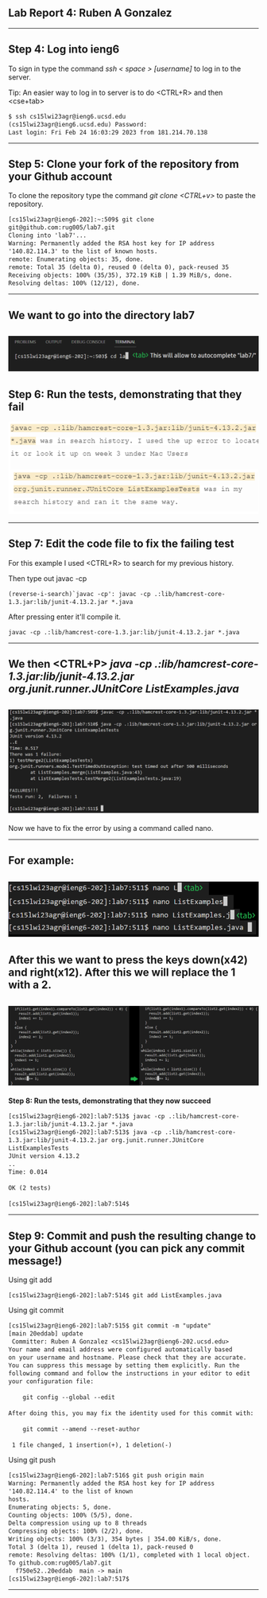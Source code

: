 ## Lab Report 4: Ruben A Gonzalez
---
**Step 4: Log into ieng6**
---
To sign in type the command *ssh < space > [username]* to log in to the server.
>
Tip: An easier way to log in to server is to do <CTRL+R> and then <cse+tab>
```
$ ssh cs15lwi23agr@ieng6.ucsd.edu
(cs15lwi23agr@ieng6.ucsd.edu) Password:
Last login: Fri Feb 24 16:03:29 2023 from 181.214.70.138
```
---
**Step 5: Clone your fork of the repository from your Github account**
---
To clone the repository type the command *git clone <CTRL+v>* to paste the repository.
```
[cs15lwi23agr@ieng6-202]:~:509$ git clone git@github.com:rug005/lab7.git
Cloning into 'lab7'...
Warning: Permanently added the RSA host key for IP address '140.82.114.3' to the list of known hosts.
remote: Enumerating objects: 35, done.
remote: Total 35 (delta 0), reused 0 (delta 0), pack-reused 35
Receiving objects: 100% (35/35), 372.19 KiB | 1.39 MiB/s, done.
Resolving deltas: 100% (12/12), done.
```
---
We want to go into the directory lab7
---
![Image](lab7.png)
---
**Step 6: Run the tests, demonstrating that they fail**
---
![Image](javac.png)

---

**Step 7: Edit the code file to fix the failing test**
---
For this example I used <CTRL+R> to search for my previous history.
>
Then type out javac -cp<ENTER>
 ```
 (reverse-i-search)`javac -cp': javac -cp .:lib/hamcrest-core-1.3.jar:lib/junit-4.13.2.jar *.java
 ```
 After pressing enter it'll compile it.
 ```
 javac -cp .:lib/hamcrest-core-1.3.jar:lib/junit-4.13.2.jar *.java
 ```
 ---
 We then <CTRL+P> *java -cp .:lib/hamcrest-core-1.3.jar:lib/junit-4.13.2.jar org.junit.runner.JUnitCore ListExamples.java*
 ---
![Image](FAILURES.png)
---
Now we have to fix the error by using a command called nano.
>
---
For example:
 ---
 >
![Image](nanoList.png)
 ---
 >
 
 After this we want to press the keys down(x42) and right(x12). After this we will replace the 1 with a 2.
---
![Image](edit.png)
---
**Step 8: Run the tests, demonstrating that they now succeed**
```
[cs15lwi23agr@ieng6-202]:lab7:513$ javac -cp .:lib/hamcrest-core-1.3.jar:lib/junit-4.13.2.jar *.java
[cs15lwi23agr@ieng6-202]:lab7:513$ java -cp .:lib/hamcrest-core-1.3.jar:lib/junit-4.13.2.jar org.junit.runner.JUnitCore 
ListExamplesTests
JUnit version 4.13.2
..
Time: 0.014

OK (2 tests)

[cs15lwi23agr@ieng6-202]:lab7:514$
```
---
**Step 9: Commit and push the resulting change to your Github account (you can pick any commit message!)**
---
Using git add
```
[cs15lwi23agr@ieng6-202]:lab7:514$ git add ListExamples.java
```
Using git commit
```
[cs15lwi23agr@ieng6-202]:lab7:515$ git commit -m "update"
[main 20eddab] update
 Committer: Ruben A Gonzalez <cs15lwi23agr@ieng6-202.ucsd.edu>
Your name and email address were configured automatically based
on your username and hostname. Please check that they are accurate.
You can suppress this message by setting them explicitly. Run the
following command and follow the instructions in your editor to edit
your configuration file:

    git config --global --edit

After doing this, you may fix the identity used for this commit with:

    git commit --amend --reset-author

 1 file changed, 1 insertion(+), 1 deletion(-)
 ```
 Using git push
 ```
[cs15lwi23agr@ieng6-202]:lab7:516$ git push origin main 
Warning: Permanently added the RSA host key for IP address '140.82.114.4' to the list of known 
hosts.
Enumerating objects: 5, done.
Counting objects: 100% (5/5), done.
Delta compression using up to 8 threads
Compressing objects: 100% (2/2), done.
Writing objects: 100% (3/3), 354 bytes | 354.00 KiB/s, done.
Total 3 (delta 1), reused 1 (delta 1), pack-reused 0
remote: Resolving deltas: 100% (1/1), completed with 1 local object.
To github.com:rug005/lab7.git
   f750e52..20eddab  main -> main
[cs15lwi23agr@ieng6-202]:lab7:517$ 
```
---

